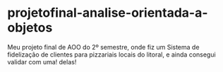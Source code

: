 # projetofinal-analise-orientada-a-objetos
 Meu projeto final de AOO do 2º semestre, onde fiz um Sistema de fidelização de clientes para pizzariais locais do litoral, e ainda consegui validar com uma! delas!
